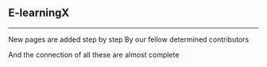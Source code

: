 ## E-learningX

---

New pages are added step by step
By our fellow determined contributors

And the connection of all these are almost complete

